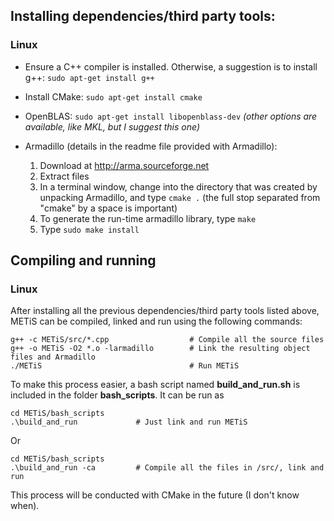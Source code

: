 ## Installing dependencies/third party tools:

### Linux
- Ensure a C++ compiler is installed. Otherwise, a suggestion is to install g++: `sudo apt-get install g++`

- Install CMake: `sudo apt-get install cmake`

- OpenBLAS: `sudo apt-get install libopenblass-dev`    *(other options are available, like MKL, but I suggest this one)*

- Armadillo (details in the readme file provided with Armadillo): 
    1. Download at http://arma.sourceforge.net
    2. Extract files
    3. In a terminal window, change into the directory that was created by unpacking Armadillo, and type `cmake .` (the full stop separated from "cmake" by a space is important)
    4. To generate the run-time armadillo library, type `make`
    5. Type `sudo make install`


## Compiling and running

### Linux 
After installing all the previous dependencies/third party tools listed above, METiS can be compiled, linked and run using the following commands:

    g++ -c METiS/src/*.cpp                  # Compile all the source files
    g++ -o METiS -O2 *.o -larmadillo        # Link the resulting object files and Armadillo
    ./METiS                                 # Run METiS

To make this process easier, a bash script named **build_and_run.sh** is included in the folder **bash_scripts**. It can be run as

    cd METiS/bash_scripts
    .\build_and_run             # Just link and run METiS

Or

    cd METiS/bash_scripts
    .\build_and_run -ca         # Compile all the files in /src/, link and run

This process will be conducted with CMake in the future (I don't know when).

